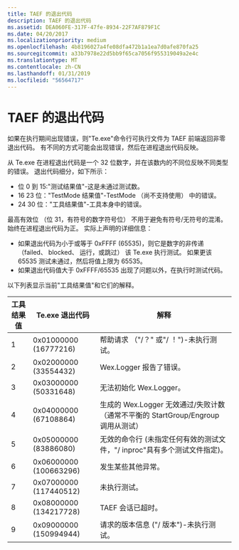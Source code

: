 ```yaml
---
title: TAEF 的退出代码
description: TAEF 的退出代码
ms.assetid: DEA060FE-317F-47fe-8934-22F7AF879F1C
ms.date: 04/20/2017
ms.localizationpriority: medium
ms.openlocfilehash: 4b8196027a4fe08dfa472b1a1ea7d0afe870fa25
ms.sourcegitcommit: a33b7978e22d5bb9f65ca7056f955319049a2e4c
ms.translationtype: MT
ms.contentlocale: zh-CN
ms.lasthandoff: 01/31/2019
ms.locfileid: "56564717"
---
```

# <a name="exit-codes-for-taef"></a>TAEF 的退出代码


如果在执行期间出现错误，则"Te.exe"命令行可执行文件为 TAEF 前端返回非零退出代码。 有不同的方式可能会出现错误，然后在进程退出代码反映。

从 Te.exe 在进程退出代码是一个 32 位数字，并在该数内的不同位反映不同类型的错误。 退出代码细分，如下所示：

-   位 0 到 15:"测试结果值"-这是未通过测试数。
-   16 23 位："TestMode 结果值"-TestMode （尚不支持使用） 中的错误。
-   24 30 位："工具结果值"-工具本身中的错误。

最高有效位 （位 31，有符号的数字符号位） 不用于避免有符号/无符号的混淆。 始终在进程退出代码为正。 实际上声明的详细信息：

-   如果退出代码为小于或等于 0xFFFF (65535)，则它是数字的非传递 （failed、 blocked、 运行，或跳过） 该 Te.exe 执行测试。 如果更该 65535 测试未通过，然后将值上限为 65535。
-   如果退出代码值大于 0xFFFF/65535 出现了问题以外，在执行时测试代码。

以下列表显示当前"工具结果值"和它们的解释。

| 工具结果值 | Te.exe 退出代码       | 解释                                                                                            |
|----------------------|------------------------|-----------------------------------------------------------------------------------------------------------|
| 1                    | 0x01000000 (16777216)  | 帮助请求 （"/？" 或"/ ！")-未执行测试。                                               |
| 2                    | 0x02000000 (33554432)  | Wex.Logger 报告了错误。                                                                             |
| 3                    | 0x03000000 (50331648)  | 无法初始化 Wex.Logger。                                                                       |
| 4                    | 0x04000000 (67108864)  | 生成的 Wex.Logger 无效通过/失败计数 （通常不平衡的 StartGroup/Engroup 调用从测试） |
| 5                    | 0x05000000 (83886080)  | 无效的命令行 (未指定任何有效的测试文件，"/ inproc"具有多个测试文件指定)。  |
| 6                    | 0x06000000 (100663296) | 发生某些其他异常。                                                                            |
| 7                    | 0x07000000 (117440512) | 未执行测试。                                                                                   |
| 8                    | 0x08000000 (134217728) | TAEF 会话已超时。                                                                                   |
| 9                    | 0x09000000 (150994944) | 请求的版本信息 ("/ 版本")-未执行测试。                                  |

 

 

 





